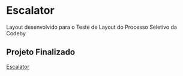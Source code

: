# Escalator
 Layout desenvolvido para o Teste de Layout do Processo Seletivo da Codeby

## Projeto Finalizado
[Escalator](https://escalator-maximiliano-alvarenga.netlify.app/)
